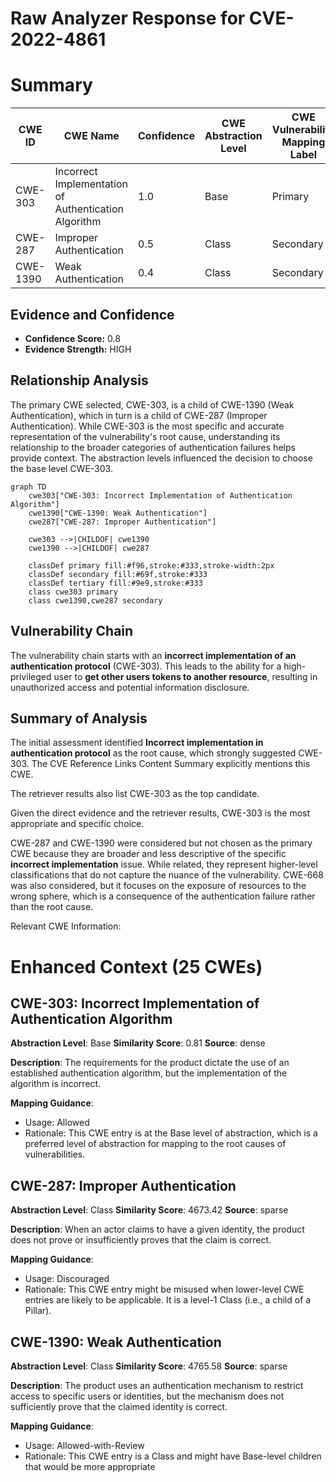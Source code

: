 # Raw Analyzer Response for CVE-2022-4861

# Summary
| CWE ID | CWE Name | Confidence | CWE Abstraction Level | CWE Vulnerability Mapping Label | CWE-Vulnerability Mapping Notes |
|---|---|---|---|---|---|
| CWE-303 | Incorrect Implementation of Authentication Algorithm | 1.0 | Base | Primary | Allowed |
| CWE-287 | Improper Authentication | 0.5 | Class | Secondary | Discouraged |
| CWE-1390 | Weak Authentication | 0.4 | Class | Secondary | Allowed-with-Review |

## Evidence and Confidence

*   **Confidence Score:** 0.8
*   **Evidence Strength:** HIGH

## Relationship Analysis
The primary CWE selected, CWE-303, is a child of CWE-1390 (Weak Authentication), which in turn is a child of CWE-287 (Improper Authentication). While CWE-303 is the most specific and accurate representation of the vulnerability's root cause, understanding its relationship to the broader categories of authentication failures helps provide context. The abstraction levels influenced the decision to choose the base level CWE-303.

```mermaid
graph TD
    cwe303["CWE-303: Incorrect Implementation of Authentication Algorithm"]
    cwe1390["CWE-1390: Weak Authentication"]
    cwe287["CWE-287: Improper Authentication"]
    
    cwe303 -->|CHILDOF| cwe1390
    cwe1390 -->|CHILDOF| cwe287
    
    classDef primary fill:#f96,stroke:#333,stroke-width:2px
    classDef secondary fill:#69f,stroke:#333
    classDef tertiary fill:#9e9,stroke:#333
    class cwe303 primary
    class cwe1390,cwe287 secondary
```

## Vulnerability Chain
The vulnerability chain starts with an **incorrect implementation of an authentication protocol** (CWE-303). This leads to the ability for a high-privileged user to **get other users tokens to another resource**, resulting in unauthorized access and potential information disclosure.

## Summary of Analysis
The initial assessment identified **Incorrect implementation in authentication protocol** as the root cause, which strongly suggested CWE-303. The CVE Reference Links Content Summary explicitly mentions this CWE.

The retriever results also list CWE-303 as the top candidate.

Given the direct evidence and the retriever results, CWE-303 is the most appropriate and specific choice.

CWE-287 and CWE-1390 were considered but not chosen as the primary CWE because they are broader and less descriptive of the specific **incorrect implementation** issue. While related, they represent higher-level classifications that do not capture the nuance of the vulnerability. CWE-668 was also considered, but it focuses on the exposure of resources to the wrong sphere, which is a consequence of the authentication failure rather than the root cause.

Relevant CWE Information:

# Enhanced Context (25 CWEs)

## CWE-303: Incorrect Implementation of Authentication Algorithm
**Abstraction Level**: Base
**Similarity Score**: 0.81
**Source**: dense

**Description**:
The requirements for the product dictate the use of an established authentication algorithm, but the implementation of the algorithm is incorrect.

**Mapping Guidance**:
- Usage: Allowed
- Rationale: This CWE entry is at the Base level of abstraction, which is a preferred level of abstraction for mapping to the root causes of vulnerabilities.

## CWE-287: Improper Authentication
**Abstraction Level**: Class
**Similarity Score**: 4673.42
**Source**: sparse

**Description**:
When an actor claims to have a given identity, the product does not prove or insufficiently proves that the claim is correct.

**Mapping Guidance**:
- Usage: Discouraged
- Rationale: This CWE entry might be misused when lower-level CWE entries are likely to be applicable. It is a level-1 Class (i.e., a child of a Pillar).

## CWE-1390: Weak Authentication
**Abstraction Level**: Class
**Similarity Score**: 4765.58
**Source**: sparse

**Description**:
The product uses an authentication mechanism to restrict access to specific users or identities, but the mechanism does not sufficiently prove that the claimed identity is correct.

**Mapping Guidance**:
- Usage: Allowed-with-Review
- Rationale: This CWE entry is a Class and might have Base-level children that would be more appropriate